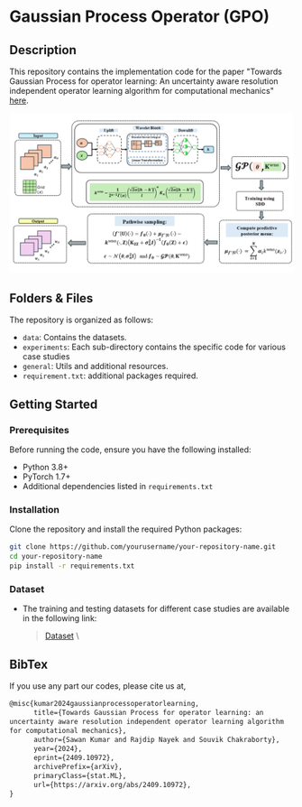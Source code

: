# Gaussian Process Operator (GPO)

## Description
This repository contains the implementation code for the paper "Towards Gaussian Process for operator learning: An uncertainty aware resolution independent operator learning algorithm for computational mechanics" [here](<Link-to-your-paper>). 

![alt text](SDD_DKL_schematics.png)

## Folders & Files
The repository is organized as follows:
+ `data`: Contains the datasets.
+ `experiments`: Each sub-directory contains the specific code for various case studies
+ `general`: Utils and additional resources.
+ `requirement.txt`: additional packages required.

## Getting Started

### Prerequisites
Before running the code, ensure you have the following installed:
- Python 3.8+
- PyTorch 1.7+
- Additional dependencies listed in `requirements.txt`

### Installation
Clone the repository and install the required Python packages:
```bash
git clone https://github.com/yourusername/your-repository-name.git
cd your-repository-name
pip install -r requirements.txt
```

### Dataset
  + The training and testing datasets for different case studies are available in the following link:
    > [Dataset](https://drive.google.com/drive/folders/1kKjXjvqdMiDnqRN0rUVr2ENf9583-zTS?usp=sharing) \


## BibTex
If you use any part our codes, please cite us at,
```
@misc{kumar2024gaussianprocessoperatorlearning,
      title={Towards Gaussian Process for operator learning: an uncertainty aware resolution independent operator learning algorithm for computational mechanics}, 
      author={Sawan Kumar and Rajdip Nayek and Souvik Chakraborty},
      year={2024},
      eprint={2409.10972},
      archivePrefix={arXiv},
      primaryClass={stat.ML},
      url={https://arxiv.org/abs/2409.10972}, 
}
```

